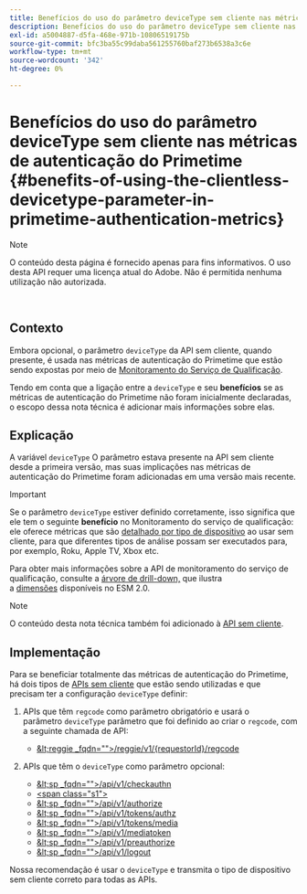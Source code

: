 ```yaml
---
title: Benefícios do uso do parâmetro deviceType sem cliente nas métricas de autenticação do Primetime
description: Benefícios do uso do parâmetro deviceType sem cliente nas métricas de autenticação do Primetime
exl-id: a5004887-d5fa-468e-971b-10806519175b
source-git-commit: bfc3ba55c99daba561255760baf273b6538a3c6e
workflow-type: tm+mt
source-wordcount: '342'
ht-degree: 0%

---
```


# Benefícios do uso do parâmetro deviceType sem cliente nas métricas de autenticação do Primetime {#benefits-of-using-the-clientless-devicetype-parameter-in-primetime-authentication-metrics}

>[!NOTE]
>
>O conteúdo desta página é fornecido apenas para fins informativos. O uso desta API requer uma licença atual do Adobe. Não é permitida nenhuma utilização não autorizada.

</br>

## Contexto

Embora opcional, o parâmetro `deviceType` da API sem cliente, quando presente, é usada nas métricas de autenticação do Primetime que estão sendo expostas por meio de [Monitoramento do Serviço de Qualificação](/help/authentication/entitlement-service-monitoring-overview.md).

Tendo em conta que a ligação entre a `deviceType` e seu **benefícios** se as métricas de autenticação do Primetime não foram inicialmente declaradas, o escopo dessa nota técnica é adicionar mais informações sobre elas.

## Explicação

A variável `deviceType` O parâmetro estava presente na API sem cliente desde a primeira versão, mas suas implicações nas métricas de autenticação do Primetime foram adicionadas em uma versão mais recente.



>[!IMPORTANT]
>
>Se o parâmetro `deviceType` estiver definido corretamente, isso significa que ele tem o seguinte **benefício** no Monitoramento do serviço de qualificação: ele oferece métricas que são [detalhado por tipo de dispositivo](/help/authentication/entitlement-service-monitoring-overview.md#clientless_device_type) ao usar sem cliente, para que diferentes tipos de análise possam ser executados para, por exemplo, Roku, Apple TV, Xbox etc.


Para obter mais informações sobre a API de monitoramento do serviço de qualificação, consulte a [árvore de drill-down,](/help/authentication/entitlement-service-monitoring-api.md#drill-down_tree) que ilustra a [dimensões](/help/authentication/entitlement-service-monitoring-overview.md#esm_dimensions) disponíveis no ESM 2.0.

>[!NOTE]
>
>O conteúdo desta nota técnica também foi adicionado à [API sem cliente](#clientless_device_type).




## Implementação

Para se beneficiar totalmente das métricas de autenticação do Primetime, há dois tipos de [APIs sem cliente](#web_srvs_summary) que estão sendo utilizadas e que precisam ter a configuração `deviceType` definir:

1. APIs que têm `regcode` como parâmetro obrigatório e usará o parâmetro `deviceType` parâmetro que foi definido ao criar o `regcode`, com a seguinte chamada de API:
   - [\&lt;reggie _fqdn=&quot;&quot;>/reggie/v1/{requestorId}/regcode](#reg_serv)

1. APIs que têm o `deviceType` como parâmetro opcional:
   - [\&lt;sp _fqdn=&quot;&quot;>/api/v1/checkauthn](#check_authn_token)
   - [&lt;span class=&quot;s1&quot;>](#retrieve_authn_token)
   - [\&lt;sp _fqdn=&quot;&quot;>/api/v1/authorize](#init_authz)
   - [\&lt;sp _fqdn=&quot;&quot;>/api/v1/tokens/authz](#retrieve_authz_token)
   - [\&lt;sp _fqdn=&quot;&quot;>/api/v1/tokens/media](#short_media)
   - [\&lt;sp _fqdn=&quot;&quot;>/api/v1/mediatoken](#short_media)
   - [\&lt;sp _fqdn=&quot;&quot;>/api/v1/preauthorize](#PreAuthZ_Resources)
   - [\&lt;sp _fqdn=&quot;&quot;>/api/v1/logout](#init_logout)

Nossa recomendação é usar o `deviceType` e transmita o tipo de dispositivo sem cliente correto para todas as APIs.
